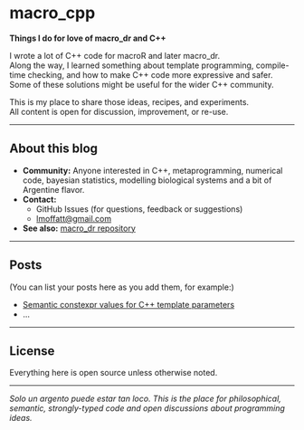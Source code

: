 # macro_cpp

**Things I do for love of macro_dr and C++**

I wrote a lot of C++ code for macroR and later macro_dr.  
Along the way, I learned something about template programming, compile-time checking, and how to make C++ code more expressive and safer.  
Some of these solutions might be useful for the wider C++ community.

This is my place to share those ideas, recipes, and experiments.  
All content is open for discussion, improvement, or re-use.

---

## About this blog

- **Community:** Anyone interested in C++, metaprogramming, numerical code, bayesian statistics, modelling biological systems and a bit of Argentine flavor.
- **Contact:**  
  - GitHub Issues (for questions, feedback or suggestions)  
  - [lmoffatt@gmail.com](mailto:lmoffatt@gmail.com)
- **See also:** [macro_dr repository](https://github.com/lmoffatt/macro_dr)

---

## Posts

(You can list your posts here as you add them, for example:)

- [Semantic constexpr values for C++ template parameters](posts/semantic-constexpr-values.md)  
- ...

---

## License

Everything here is open source unless otherwise noted.

---

*Solo un argento puede estar tan loco. This is the place for philosophical, semantic, strongly-typed code and open discussions about programming ideas.*
